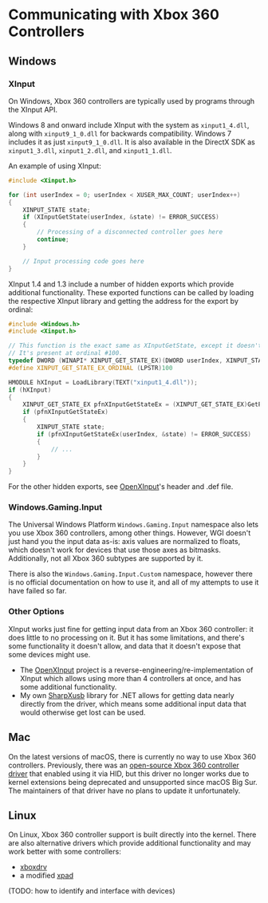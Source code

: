 # Communicating with Xbox 360 Controllers

## Windows

### XInput

On Windows, Xbox 360 controllers are typically used by programs through the XInput API.

Windows 8 and onward include XInput with the system as `xinput1_4.dll`, along with `xinput9_1_0.dll` for backwards compatibility. Windows 7 includes it as just `xinput9_1_0.dll`. It is also available in the DirectX SDK as `xinput1_3.dll`, `xinput1_2.dll`, and `xinput1_1.dll`.

An example of using XInput:

```cpp
#include <Xinput.h>

for (int userIndex = 0; userIndex < XUSER_MAX_COUNT; userIndex++)
{
    XINPUT_STATE state;
    if (XInputGetState(userIndex, &state) != ERROR_SUCCESS)
    {
        // Processing of a disconnected controller goes here
        continue;
    }

    // Input processing code goes here
}
```

XInput 1.4 and 1.3 include a number of hidden exports which provide additional functionality. These exported functions can be called by loading the respective XInput library and getting the address for the export by ordinal:

```cpp
#include <Windows.h>
#include <Xinput.h>

// This function is the exact same as XInputGetState, except it doesn't mask off the guide button in the state.
// It's present at ordinal #100.
typedef DWORD (WINAPI* XINPUT_GET_STATE_EX)(DWORD userIndex, XINPUT_STATE* pState);
#define XINPUT_GET_STATE_EX_ORDINAL (LPSTR)100

HMODULE hXInput = LoadLibrary(TEXT("xinput1_4.dll"));
if (hXInput)
{
    XINPUT_GET_STATE_EX pfnXInputGetStateEx = (XINPUT_GET_STATE_EX)GetProcAddress(hXInput, XINPUT_GET_STATE_EX_ORDINAL);
    if (pfnXInputGetStateEx)
    {
        XINPUT_STATE state;
        if (pfnXInputGetStateEx(userIndex, &state) != ERROR_SUCCESS)
        {
            // ...
        }
    }
}
```

For the other hidden exports, see [OpenXInput](https://github.com/Nemirtingas/OpenXinput)'s header and .def file.

### Windows.Gaming.Input

The Universal Windows Platform `Windows.Gaming.Input` namespace also lets you use Xbox 360 controllers, among other things. However, WGI doesn't just hand you the input data as-is: axis values are normalized to floats, which doesn't work for devices that use those axes as bitmasks. Additionally, not all Xbox 360 subtypes are supported by it.

There is also the `Windows.Gaming.Input.Custom` namespace, however there is no official documentation on how to use it, and all of my attempts to use it have failed so far.

### Other Options

XInput works just fine for getting input data from an Xbox 360 controller: it does little to no processing on it. But it has some limitations, and there's some functionality it doesn't allow, and data that it doesn't expose that some devices might use.

- The [OpenXInput](https://github.com/Nemirtingas/OpenXinput) project is a reverse-engineering/re-implementation of XInput which allows using more than 4 controllers at once, and has some additional functionality.
- My own [SharpXusb](https://github.com/TheNathannator/SharpXusb) library for .NET allows for getting data nearly directly from the driver, which means some additional input data that would otherwise get lost can be used.

## Mac

On the latest versions of macOS, there is currently no way to use Xbox 360 controllers. Previously, there was an [open-source Xbox 360 controller driver](https://github.com/360Controller/360Controller) that enabled using it via HID, but this driver no longer works due to kernel extensions being deprecated and unsupported since macOS Big Sur. The maintainers of that driver have no plans to update it unfortunately.

## Linux

On Linux, Xbox 360 controller support is built directly into the kernel. There are also alternative drivers which provide additional functionality and may work better with some controllers:

- [xboxdrv](https://gitlab.com/xboxdrv/xboxdrv)
- a modified [xpad](https://github.com/paroj/xpad)

(TODO: how to identify and interface with devices)
